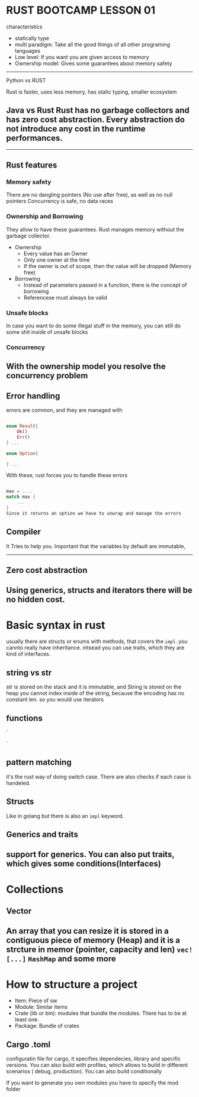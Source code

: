 # RUST BOOTCAMP LESSON 01

characteristics

- statically type
- multi paradigm: Take all the good things of all other programing languages
- Low level: If you want you are given access to memory
- Ownership model: Gives some guarantees about memory safety

---
Python vs RUST

Rust is faster, uses less memory, has static typing, smaller ecosystem

Java vs Rust
Rust has no garbage collectors and has zero cost abstraction. Every abstraction 
do not introduce any cost in the runtime performances. 
---

---
## Rust features
### Memory safety
There are no dangling pointers (No use after free), as well as no null pointers
Concurrency is safe, no data races

### Ownership and Borrowing
They allow to have these guarantees. Rust manages memory without the garbage collector. 
- Ownership
    - Every value has an Owner
    - Only one owner at the time
    - If the owner is out of scope, then the value will be dropped (Memory free)
- Borrowing
    - Instead of parameters passed in a function, there is the concept of borrowing
    - Referencese must always be valid

### Unsafe blocks
In case you want to do some illegal stuff in the memory, you can still do some shit inside of unsafe blocks 
### Concurrency
With the ownership model you resolve the concurrency problem
---

## Error handling

errors are common, and they are managed with 
```rust

enum Result{
    Ok()
    Err()
} ...

enum Option{

} ...

```
With these, rust forces you to handle these errors

```rust

max = ....
match max {
    ...
}
Since it returns an option we have to unwrap and manage the errors

```

## Compiler
It Tries to help you. 
Important that the variables by default are immutable, 

---
## Zero cost abstraction
Using generics, structs and iterators there will be no hidden cost. 
---

# Basic syntax in rust

usually there are structs or enums with methods, that covers the `impl`. you cannto really have inheritance. intsead you can use traits, which they are kind of interfaces.

## string vs str

str is stored on the stack and it is immutable, and String is stored on the heap
you cannot index inside of the string, because the encoding has no constant len. so you would use iterators

## functions
`

`

## pattern matching
it's the rust way of doing switch case. There are also checks if each case is handeled. 

## Structs 
Like in golang
but there is also an `impl` keyword.

## Generics and traits
support for generics. 
You can also put traits, which gives some conditions(Interfaces)
---
# Collections
## Vector
An array that you can resize
it is stored in a contiguous piece of memory (Heap) and it is a strcture in memor (pointer, capacity and len)
`vec![...]`
`HashMap`
and some more
---

# How to structure a project

- Item: Piece of sw
- Module: Similar items
- Crate (lib or bin): modules that bundle the modules. There has to be at least one. 
- Package: Bundle of crates

## Cargo .toml
configuratin file for cargo, it specifies dependecies, library and specific versions. You can also build with profiles, which allows to build in different scenarios ( debug, production). You can also build conditionally

If you want to generate you own modules you have to specify the mod folder


